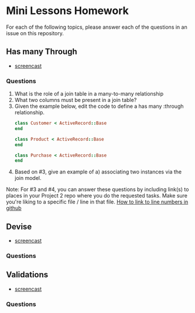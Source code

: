 # Mini Lessons Homework

For each of the following topics, please answer each of the questions
in an issue on this repository.

## Has many Through

- [screencast](https://www.youtube.com/watch?v=JxW8lJzLhxI)

### Questions

1. What is the role of a join table in a many-to-many relationship
2. What two columns must be present in a join table?
3. Given the example below, edit the code to define a has many :through relationship.
    ```ruby
    class Customer < ActiveRecord::Base
    end
    
    class Product < ActiveRecord::Base
    end
    
    class Purchase < ActiveRecord::Base
    end
    ```
4. Based on #3, give an example of a) associating two instances via the join model.

Note: For #3 and #4, you can answer these questions by including link(s) to places in your Project 2 repo where you do the requested tasks. Make sure you're liking to a specific file / line in that file. [How to link to line numbers in github](http://stackoverflow.com/questions/23821235/how-to-link-to-specific-line-number-on-github)

## Devise

- [screencast](#)

### Questions

## Validations

- [screencast](#)

### Questions
